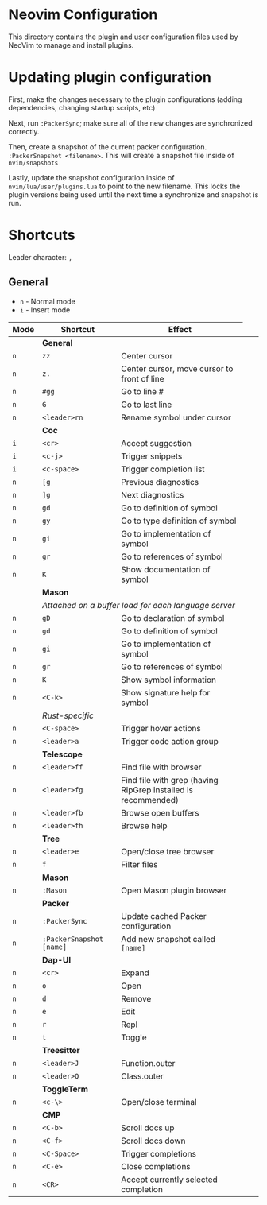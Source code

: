 # Neovim Configuration

This directory contains the plugin and user configuration files used by NeoVim to manage and install plugins.

# Updating plugin configuration

First, make the changes necessary to the plugin configurations (adding dependencies, changing startup scripts, etc)

Next, run `:PackerSync`; make sure all of the new changes are synchronized correctly.

Then, create a snapshot of the current packer configuration. `:PackerSnapshot <filename>`. This will create a snapshot file inside of `nvim/snapshots`

Lastly, update the snapshot configuration inside of `nvim/lua/user/plugins.lua` to point to the new filename. This locks the plugin versions being used until the next time a synchronize and snapshot is run.

# Shortcuts

Leader character: `,`

## General

- `n` - Normal mode
- `i` - Insert mode

| Mode | Shortcut | Effect |
| ------ | ---- | ---- |
| <td colspan=2>**General**</td> |
| `n` | `zz` | Center cursor |
| `n` | `z.` | Center cursor, move cursor to front of line |
| `n` | `#gg` | Go to line # |
| `n` | `G` | Go to last line |
| `n` | `<leader>rn` | Rename symbol under cursor |
| <td colspan=2>**Coc**</td> |
| `i` | `<cr>` | Accept suggestion |
| `i` | `<c-j>` | Trigger snippets |
| `i` | `<c-space>` | Trigger completion list |
| `n` | `[g` | Previous diagnostics |
| `n` | `]g` | Next diagnostics |
| `n` | `gd` | Go to definition of symbol |
| `n` | `gy` | Go to type definition of symbol |
| `n` | `gi` | Go to implementation of symbol |
| `n` | `gr` | Go to references of symbol |
| `n` | `K`  | Show documentation of symbol |
| <td colspan=2>**Mason**</td> |
| <td colspan=2>*Attached on a buffer load for each language server*</td> |
| `n` | `gD` | Go to declaration of symbol |
| `n` | `gd` | Go to definition of symbol |
| `n` | `gi` | Go to implementation of symbol |
| `n` | `gr` | Go to references of symbol |
| `n` | `K`  | Show symbol information |
| `n` | `<C-k>` | Show signature help for symbol |
| <td colspan=2>*Rust-specific*</td> |
| `n` | `<C-space>` | Trigger hover actions |
| `n` | `<leader>a` | Trigger code action group |
| <td colspan=2>**Telescope**</td> |
| `n` | `<leader>ff` | Find file with browser |
| `n` | `<leader>fg` | Find file with grep (having RipGrep installed is recommended) |
| `n` | `<leader>fb` | Browse open buffers |
| `n` | `<leader>fh` | Browse help |
| <td colspan=2>**Tree**</td> |
| `n` | `<leader>e` | Open/close tree browser |
| `n` | `f` | Filter files |
| <td colspan=2>**Mason**</td> |
| `n` | `:Mason` | Open Mason plugin browser |
| <td colspan=2>**Packer**</td> |
| `n` | `:PackerSync` | Update cached Packer configuration |
| `n` | `:PackerSnapshot [name]` | Add new snapshot called `[name]` |
| <td colspan=2>**Dap-UI**</td> |
| `n` | `<cr>` | Expand |
| `n` | `o` | Open |
| `n` | `d` | Remove |
| `n` | `e` | Edit |
| `n` | `r` | Repl |
| `n` | `t` | Toggle |
| <td colspan=2>**Treesitter**</td> |
| `n` | `<leader>J` | Function.outer |
| `n` | `<leader>Q` | Class.outer |
| <td colspan=2>**ToggleTerm**</td> |
| `n` | `<c-\>` | Open/close terminal |
| <td colspan=2>**CMP**</td> |
| `n` | `<C-b>` | Scroll docs up |
| `n` | `<C-f>` | Scroll docs down |
| `n` | `<C-Space>` | Trigger completions |
| `n` | `<C-e>` | Close completions |
| `n` | `<CR>` | Accept currently selected completion |

